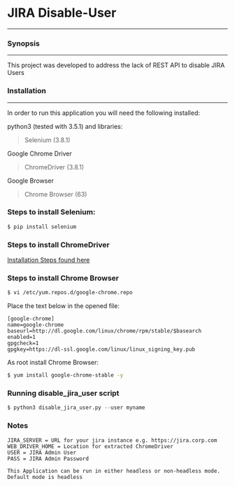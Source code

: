 # JIRA Disable-User
***
### Synopsis
---
This project was developed to address the lack of REST API to disable JIRA Users

### Installation
---
In order to run this application you will need the following installed:

python3 (tested with 3.5.1) and libraries:

> Selenium (3.8.1)

Google Chrome Driver

> ChromeDriver (3.8.1)

Google Browser

> Chrome Browser (63)

### Steps to install Selenium:
```sh
$ pip install selenium
```

### Steps to install ChromeDriver

[Installation Steps found here](https://sites.google.com/a/chromium.org/chromedriver/downloads)

### Steps to install Chrome Browser
```sh
$ vi /etc/yum.repos.d/google-chrome.repo
```
Place the text below in the opened file:
```
[google-chrome]
name=google-chrome
baseurl=http://dl.google.com/linux/chrome/rpm/stable/$basearch
enabled=1
gpgcheck=1
gpgkey=https://dl-ssl.google.com/linux/linux_signing_key.pub
```

As root install Chrome Browser:
```sh
$ yum install google-chrome-stable -y
```

### Running disable_jira_user script
```python
$ python3 disable_jira_user.py --user myname
```

### Notes
```
JIRA_SERVER = URL for your jira instance e.g. https://jira.corp.com
WEB_DRIVER_HOME = Location for extracted ChromeDriver
USER = JIRA Admin User
PASS = JIRA Admin Password

This Application can be run in either headless or non-headless mode. Default mode is headless
```